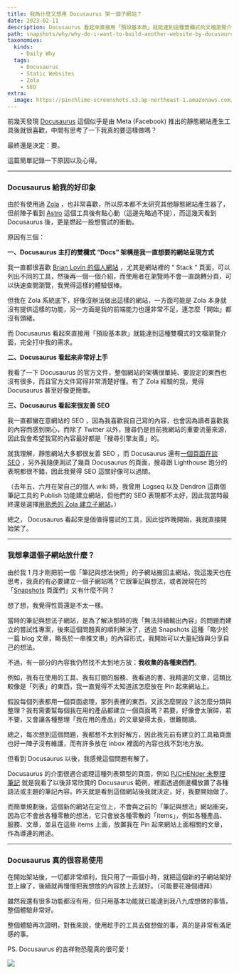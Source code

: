 ```yaml
---
title: 我為什麼又想用 Docusaurus 架一個子網站？
date: 2023-02-11
description: Docusaurus 看起來直接用「預設基本款」就能達到這種雙欄式的文檔瀏覽介面，完全打中我的需求。
path: snapshots/why/why-do-i-want-to-build-another-website-by-docusaurus
taxonomies:
  kinds: 
    - Daily Why
  tags: 
    - Docusaurus
    - Static Websites
    - Zola
    - SEO
extra:
  image: https://pinchlime-screenshots.s3.ap-northeast-1.amazonaws.com/docusaurus-social-card_WKa2xI.jpg
---
```


前幾天發現 [Docusaurus](https://docusaurus.io/) 這個似乎是由 Meta (Facebook) 推出的靜態網站產生工具後就很喜歡，中間有思考了一下我真的要這樣做嗎？

最終還是決定：要。

這篇簡單記錄一下原因以及心得。

<!-- more -->
---

### Docusaurus 給我的好印象

由於有使用過 [Zola](https://www.getzola.org/) ，也非常喜歡，所以原本都不太研究其他靜態網站產生器了，但前陣子看到 [Astro](https://astro.build/) 這個工具後有點心動（這邊先略過不提），而這幾天看到 Docusaurus 後，更是燃起一股想嘗試的衝動。

原因有三個：

**一、Docusaurus 主打的雙欄式 “Docs” 架構是我一直想要的網站呈現方式**

我一直都很喜歡 [Brian Lovin 的個人網站](https://brianlovin.com/) ，尤其是網站裡的 “ Stack “ 頁面，可以列出不同的工具，然後再一個一個介紹，而使用者在瀏覽時不會一直跳轉分頁，可以快速查閱瀏覽，我覺得這樣的體驗很棒。

但我在 Zola 系統底下，好像沒辦法做出這樣的網站，一方面可能是 Zola 本身就沒有提供這樣的功能，另一方面是我的前端能力也還非常不足，連怎麼「開始」都沒有頭緒。

而 Docusaurus 看起來直接用「預設基本款」就能達到這種雙欄式的文檔瀏覽介面，完全打中我的需求。

**二、Docusaurus 看起來非常好上手**

我看了一下 Docusaurus 的官方文件，整個網站的架構很單純、要設定的東西也沒有很多，而且官方文件寫得非常清楚好懂。有了 Zola 經驗的我，覺得 Docusaurus 甚至好像更簡單。

**三、Docusaurus 看起來很友善 SEO**

我一直都蠻在意網站的 SEO ，因為我喜歡我自己寫的內容，也會因為讀者喜歡我的內容而感到開心，而除了 Twitter 以外，搜尋仍是目前我網站的重要流量來源，因此我會希望我寫的內容最好都是「搜尋引擎友善」的。

就我理解，靜態網站大多都很友善 SEO ，而 Docusaurus 還有[一個頁面在談 SEO](https://docusaurus.io/docs/seo) ，另外我隨便測試了幾頁 Docusaurus 的頁面，搜尋跟 Lighthouse 跑分的表現都很不錯，因此我覺得 SEO 這關好像可以過關。

（去年五、六月在架自己的個人 wiki 時，我曾用 Logseq 以及 Dendron 這兩個筆記工具的 Publish 功能建立網站，但他們的 SEO 表現都不太好，因此我當時最終還是選擇[用熟悉的 Zola 建立子網站](@/blog/built-pinchlime-notes.md)。）

總之， Docusaurus 看起來是個值得嘗試的工具，因此從昨晚開始，我就直接開始架了。

---

### 我想拿這個子網站放什麼？

由於我 1 月才剛把前一個「筆記與想法快照」的子網站搬回主網站，我這幾天也在思考，我真的有必要建立一個子網站嗎？它跟筆記與想法，或者說現在的「[Snapshots](/snapshots/) 頁面們」又有什麼不同？

想了想，我覺得性質還是不太一樣。

當時的筆記與想法子網站，是為了解決那時的我「無法持續輸出內容」的問題而建立的嘗試性專案，後來這個問題真的順利解決了，透過 Snapshots 這種「略少於一篇 blog 文章，略長於一串推文串」的內容形式，我開始可以大量紀錄與分享自己的想法。

不過，有一部分的內容我仍然找不太到地方放：**我收集的各種東西們**。

例如，我有在使用的工具、我有訂閱的服務、我看過的書、我精選的文章，這類比較像是「列表」的東西，我一直覺得不太知道該怎麼放在 Pin 起來網站上。

假設每個列表都用一個頁面處理，那列表裡的東西，又該怎麼開設？該怎麼分類與整理？我有需要幫每個我在用的產品都建立一個頁面嗎？若要，好像會太瑣碎，若不要，又會讓各種整理「我在用的產品」的文章變得太長，很難閱讀。

總之，每次想到這個問題，我都想不太到好解方，因此我先前有建立的工具箱頁面也好一陣子沒有維護，而有許多放在 inbox 裡面的內容也找不到地方放。

但看到 Docusaurus 以後，我感覺這個問題有解了。

Docusaurus 的介面很適合處理這種列表類型的頁面，例如 [PJCHENder 未整理筆記](https://pjchender.dev/) 就是我看了以後非常欣賞的 Docusaurus 範例，裡面透過側邊欄放置了各種語法或主題的筆記內容。昨天就是看到這個網站後我就決定，好，我要開始做了。

而簡單規劃後，這個新的網站在定位上，不會與之前的「筆記與想法」網站衝突，因為它不會放各種零散的想法，它只會放各種零散的「items」，例如各種產品、服務、文章，並且在這些 items 上面，放置我在 Pin 起來網站上面相關的文章，作為導連的用途。

---

### Docusaurus 真的很容易使用

在開始架站後，一切都非常順利，我只用了一兩個小時，就把這個新的子網站架好並上線了，後續就再慢慢把我想放的內容放上去就好。（可能要花幾個禮拜）

雖然我還有很多功能都沒有用，但只用基本功能就已能達到我八九成想做的事情，整個體驗非常好。

整個體驗再次證明，對我來說，使用趁手的工具去做想做的事，真的是非常有滿足感的事。

PS. Docusaurus 的吉祥物恐龍真的很可愛！

![](https://pinchlime-screenshots.s3.ap-northeast-1.amazonaws.com/docusaurus-social-card_WKa2xI.jpg)
